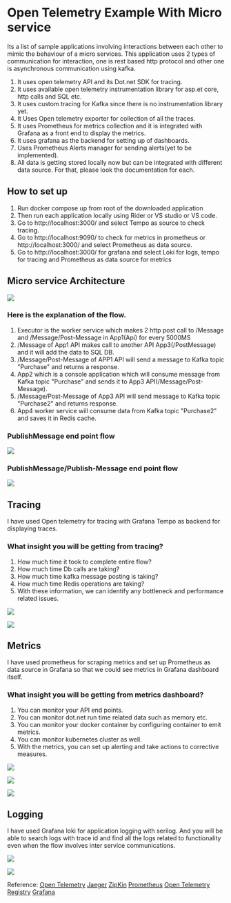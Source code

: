 # Open Telemetry Example With Micro service

Its a list of sample applications involving interactions between each other to mimic the behaviour of
a micro services. This application uses 2 types of communication for interaction, one is rest based
http protocol and other one is asynchronous communication using kafka.

1. It uses open telemetry API and its Dot.net SDK for tracing.
2. It uses available open telemetry instrumentation library for asp.et core, http calls and SQL etc.
3. It uses custom tracing for Kafka since there is no instrumentation library yet.
4. It Uses Open telemetry exporter for collection of all the traces.
5. It uses Prometheus for metrics collection and it is integrated with Grafana as a front end to display the metrics.
6. It uses grafana as the backend for setting up of dashboards.
7. Uses Prometheus Alerts manager for sending alerts(yet to be implemented).
8. All data is getting stored locally now but can be integrated with different data source. For that, please look the documentation for each.

## How to set up

1. Run docker compose up from root of the downloaded application
2. Then run each application locally using Rider or VS studio or VS code.
3. Go to http://localhost:3000/ and select Tempo as source to check tracing.
4. Go to http://localhost:9090/ to check for metrics in prometheus or http://localhost:3000/ and select Prometheus as data source.
5. Go to http://localhost:3000/ for grafana and select Loki for logs, tempo for tracing and Prometheus as data source for metrics

## Micro service Architecture

![](Images/Blank%20diagram.jpeg)

### Here is the explanation of the flow.

1. Executor is the worker service which makes 2 http post call to /Message and /Message/Post-Message in App1(Api) for every 5000MS
2. /Message of App1 API makes call to another API App3(/PostMessage) and it will add the data to SQL DB.
3. /Message/Post-Message of APP1 API will send a message to Kafka topic "Purchase" and returns a response.
4. App2 which is a console application which will consume message from Kafka topic "Purchase" and sends it to App3 API(/Message/Post-Message).
5. /Message/Post-Message of App3 API will send message to Kafka topic "Purchase2" and returns response.
6. App4 worker service will consume data from Kafka topic "Purchase2" and saves it in Redis cache.

### PublishMessage end point flow

![](Images/Node%20Graph-PublishMessage.png)

### PublishMessage/Publish-Message end point flow

![](Images/Grafana%20Node%20graph_Publish-Message.png)

## Tracing

I have used Open telemetry for tracing with Grafana Tempo as backend for displaying traces.

### What insight you will be getting from tracing?

1. How much time it took to complete entire flow?
2. How much time Db calls are taking?
3. How much time kafka message posting is taking?
4. How much time Redis operations are taking?
5. With these information, we can identify any bottleneck and performance related issues.

![](Images/TempoTracing-Publish-Message.png)

![](Images/Trace-PublishMessage.png)

## Metrics

I have used prometheus for scraping metrics and set up Prometheus as data source in Grafana so that
we could see metrics in Grafana dashboard itself.

### What insight you will be getting from metrics dashboard?

1. You can monitor your API end points.
2. You can monitor dot.net run time related data such as memory etc.
3. You can monitor your docker container by configuring container to emit metrics.
4. You can monitor kubernetes cluster as well.
5. With the metrics, you can set up alerting and take actions to corrective measures.

![](Images/Grafan%20Metrics%20dashboard.png)

![](Images/Grafana%20Mterics.png)

![](Images/Prometheus%20metrics.png)

## Logging

I have used Grafana loki for application logging with serilog. And you will be able to search
logs with trace id and find all the logs related to functionality even when the flow involves
inter service communications.

![](Images/Grafana%20Loki.png)

![](Images/Grafana%20Loki1.png)

Reference:
[Open Telemetry](https://opentelemetry.io/docs/)
[Jaeger](https://www.jaegertracing.io/docs/1.42/)
[ZipKin](https://zipkin.io/)
[Prometheus](https://prometheus.io/docs/concepts/metric_types/)
[Open Telemetry Registry](https://opentelemetry.io/ecosystem/registry)
[Grafana](https://grafana.com/)
